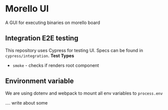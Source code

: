 # Morello UI
A GUI for executing binaries on morello board

## Integration E2E testing
This repository uses Cypress for testing UI. Specs can be found in `cypress/integration`.
**Test Types**
- `smoke` - checks if renders root component

## Environment variable
We are using dotenv and webpack to mount all env variables to `process.env`

.... write about some



